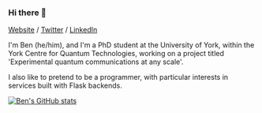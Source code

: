 ### Hi there 👋

[Website](https://bamiesking.uk) / [Twitter](https://twitter.com/bamiesking) / [LinkedIn](https://linkedin.com/in/bamiesking)

I'm Ben (he/him), and I'm a PhD student at the University of York, within the York Centre for Quantum Technologies, working on a project titled 'Experimental quantum communications at any scale'. 

I also like to pretend to be a programmer, with particular interests in services built with Flask backends.

[![Ben's GitHub stats](https://github-readme-stats.vercel.app/api?username=bamiesking)](https://github.com/anuraghazra/github-readme-stats)


<!--
**bamiesking/bamiesking** is a ✨ _special_ ✨ repository because its `README.md` (this file) appears on your GitHub profile.

Here are some ideas to get you started:

- 🔭 I’m currently working on ...
- 🌱 I’m currently learning ...
- 👯 I’m looking to collaborate on ...
- 🤔 I’m looking for help with ...
- 💬 Ask me about ...
- 📫 How to reach me: ...
- 😄 Pronouns: ...
- ⚡ Fun fact: ...
-->
